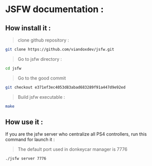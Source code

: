 # JSFW documentation :

## How install it : 

> clone github repository :
```bash
git clone https://github.com/viandoxdev/jsfw.git
```
> Go to jsfw directory :
```bash
cd jsfw
```
> Go to the good commit 
```bash
git checkout e371ef3ec4053d83abad683289f91a447d9e92ed
```
> Build jsfw executable :
```bash
make
```
## How use it :

If you are the jsfw server who centralize all PS4 controllers, run this command for launch it :
> The default port used in donkeycar manager is 7776
```bash
./jsfw server 7776
```
